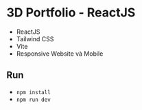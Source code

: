 # 3D Portfolio - ReactJS
- ReactJS
- Tailwind CSS
- Vite
- Responsive Website và Mobile

## Run 

- `npm install`
- `npm run dev` 
